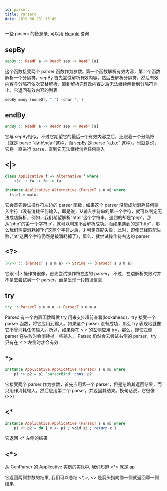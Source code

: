 ```yaml
---
id: parserc
title: Parserc
date: 2019-08-231 15:49
---
```


一些 paserc 的备忘录, 可以用 [Hoogle](https://hoogle.haskell.org) 查询

## sepBy

```haskell
sepBy :: ReadP a -> ReadP sep -> ReadP [a]
```

这个函数接受两个 parser 函数作为参数。第一个函数解析有效内容，第二个函数解析一个分隔符。sepBy 首先尝试解析有效内容，然后去解析分隔符，然后有效内容与分隔符依次交替解析，直到解析完有效内容之后无法继续解析到分隔符为止。它返回有效内容的列表

```haskell
sepBy many (noneOf, ",") (char ',')
```

## endBy

```haskell
endBy :: ReadP a -> ReadP sep -> ReadP [a]
```

它与 sepBy相似，不过它期望它的最后一个有效内容之后，还跟着一个分隔符（就是 parse “a\nb\nc\n”这种，而 sepBy 是 parse “a,b,c” 这种）。也就是说，它将一直进行 parse，直到它无法继续消耗任何输入


## <|>

```haskell
class Applicative f => Alternative f where
	<|> :: fa -> fa -> fa

instance Applicative.Alternative (ParsecT s u m) where
  (<|>) = mplus
```

它会首先尝试操作符左边的 parser 函数，如果这个 parser 没能成功消耗任何输入字符（没有消耗任何输入，即是说，从输入字符串的第一个字符，就可以判定无法成功解析，例如，我们希望解析”html”这个字符串，遇到的却是”php”，那从”php”的第一个字符’p’，就可以判定不会解析成功。而如果遇到的是”http”，那么我们需要消耗掉”ht”这两个字符之后，才判定匹配失败，此时，即使已经匹配失败，”ht”这两个字符仍然是被消耗掉了），那么，就尝试操作符右边的 parser

## <?>

```haskell
(<?>) :: (ParsecT s u m a) -> String -> (ParsecT s u m a)
```

它跟 <|> 操作符很像，首先尝试操作符左边的 parser， 不过，左边解析失败时并不是去尝试另一个 parser，而是呈现一段错误信息

## try

```haskell
try :: ParsecT s u m a -> ParsecT s u m a
```

Parsec 有一个内置函数叫做 try 用来支持超前查看(lookahead)，try 接受一个 parser 函数，将它应用到输入。如果这个 parser 没有成功，那么 try 表现地就像它不曾消耗任何输入。所以，如果你在 <|> 的左侧应用 try，那么，即使左侧 parser 在失败时会消耗掉一些输入， Parsec 仍然会去尝试右侧的 parser。try 只有在 <|> 左侧时才会有效

##  *>

```haskell
instance Applicative.Applicative (ParsecT s u m) where
	p1 *> p2 = p1 `parserBind` const p2
```

它接受两个 parser 作为参数，首先应用第一个 parser，但是忽略其返回结果，而只用作消耗输入，然后应用第二个 parser，并返回其结果。换句话说，它很像 (>>)

## <*

```haskell
instance Applicative.Applicative (ParsecT s u m) where
	p1 <* p2 = do { x <- p1 ; void p2 ; return x }
```

它返回 <* 左侧的结果

## <*>

从 GenParser 的 Applicative 实例的实现中, 我们知道 <*> 就是 ap

它返回两侧参数的结果, 我们可以总结 <*, *>, <*> 是箭头指向哪一侧就返回哪一侧结果
